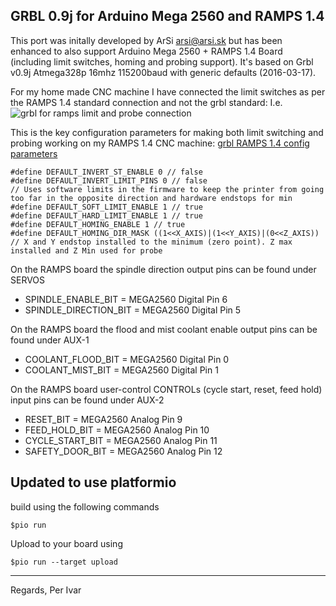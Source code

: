 ## GRBL 0.9j for Arduino Mega 2560 and RAMPS 1.4

This port was initally developed by ArSi arsi@arsi.sk but has been enhanced to also support Arduino Mega 2560 + RAMPS 1.4 Board (including limit switches, homing and probing support).
It's based on Grbl v0.9j Atmega328p 16mhz 115200baud with generic defaults (2016-03-17).

For my home made CNC machine I have connected the limit switches as per the RAMPS 1.4 standard connection and not the grbl standard:
I.e. 
![grbl for ramps limit and probe connection](https://user-images.githubusercontent.com/942356/51804562-c217f480-2262-11e9-9f21-33e7b92b00d6.png)

This is the key configuration parameters for making both limit switching and probing working on my RAMPS 1.4 CNC machine:
[grbl RAMPS 1.4 config parameters](/grbl/defaults/defaults_pulpitrockcnc.h)
```
#define DEFAULT_INVERT_ST_ENABLE 0 // false
#define DEFAULT_INVERT_LIMIT_PINS 0 // false
// Uses software limits in the firmware to keep the printer from going too far in the opposite direction and hardware endstops for min
#define DEFAULT_SOFT_LIMIT_ENABLE 1 // true
#define DEFAULT_HARD_LIMIT_ENABLE 1 // true
#define DEFAULT_HOMING_ENABLE 1 // true
#define DEFAULT_HOMING_DIR_MASK ((1<<X_AXIS)|(1<<Y_AXIS)|(0<<Z_AXIS)) // X and Y endstop installed to the minimum (zero point). Z max installed and Z Min used for probe
```

On the RAMPS board the spindle direction output pins can be found under SERVOS
- SPINDLE_ENABLE_BIT = MEGA2560 Digital Pin 6
- SPINDLE_DIRECTION_BIT =  MEGA2560 Digital Pin 5

On the RAMPS board the flood and mist coolant enable output pins can be found under AUX-1
- COOLANT_FLOOD_BIT = MEGA2560 Digital Pin 0
- COOLANT_MIST_BIT = MEGA2560 Digital Pin 1

On the RAMPS board user-control CONTROLs (cycle start, reset, feed hold) input pins can be found under AUX-2
- RESET_BIT = MEGA2560 Analog Pin 9
- FEED_HOLD_BIT = MEGA2560 Analog Pin 10
- CYCLE_START_BIT = MEGA2560 Analog Pin 11
- SAFETY_DOOR_BIT = MEGA2560 Analog Pin 12

## Updated to use platformio

build using the following commands

```
$pio run
```
Upload to your board using

```
$pio run --target upload
```

***

Regards,
Per Ivar
